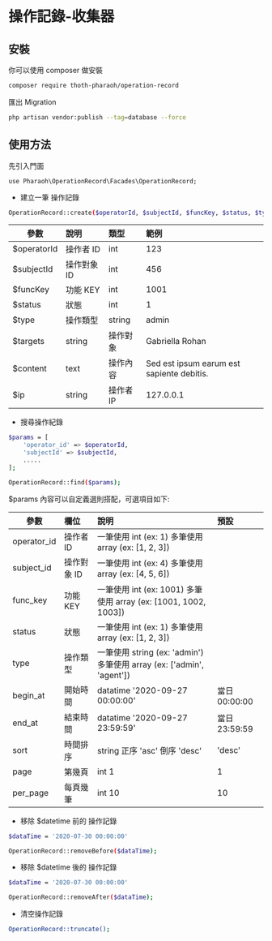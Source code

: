 # 操作記錄-收集器

## 安裝
你可以使用 composer 做安裝
```bash
composer require thoth-pharaoh/operation-record
```

匯出 Migration
```bash
php artisan vendor:publish --tag=database --force
```

## 使用方法

先引入門面
```
use Pharaoh\OperationRecord\Facades\OperationRecord;
```

- 建立一筆 操作記錄
```bash
OperationRecord::create($operatorId, $subjectId, $funcKey, $status, $type, $targets, $content, $ip);
```
| 參數 | 說明 | 類型 | 範例 |
| ------------|:----------------------- | :------| :------|
| $operatorId | 操作者 ID | int | 123 |
| $subjectId | 操作對象 ID | int | 456 |
| $funcKey | 功能 KEY  | int | 1001 |
| $status | 狀態 | int | 1 |
| $type | 操作類型 | string | admin |
| $targets | string | 操作對象 | Gabriella Rohan |
| $content | text | 操作內容 | Sed est ipsum earum est sapiente debitis. |
| $ip | string | 操作者 IP | 127.0.0.1 |

- 搜尋操作紀錄
```bash
$params = [
    'operator_id' => $operatorId,
    'subjectId' => $subjectId,
    .....
];

OperationRecord::find($params);
```
$params 內容可以自定義選則搭配，可選項目如下:

| 參數 | 欄位 | 說明 | 預設 |
| ------------|:----------------------- |:----------------------- |:-----------------------
| operator_id | 操作者 ID | 一筆使用 int (ex: 1) 多筆使用 array (ex: [1, 2, 3]) | |
| subject_id | 操作對象 ID | 一筆使用 int (ex: 4) 多筆使用 array (ex: [4, 5, 6]) | |
| func_key | 功能 KEY | 一筆使用 int (ex: 1001) 多筆使用 array (ex: [1001, 1002, 1003]) | |
| status | 狀態 | 一筆使用 int (ex: 1) 多筆使用 array (ex: [1, 2, 3]) | | 
| type | 操作類型 | 一筆使用 string (ex: 'admin') 多筆使用 array (ex: ['admin', 'agent']) | |
| begin_at | 開始時間 | datatime '2020-09-27 00:00:00' | 當日 00:00:00 |
| end_at | 結束時間 | datatime '2020-09-27 23:59:59' | 當日 23:59:59 |
| sort | 時間排序 | string 正序 'asc' 倒序 'desc'| 'desc' |
| page | 第幾頁 | int 1| 1 |
| per_page | 每頁幾筆 | int 10| 10 |

- 移除 $datetime 前的 操作記錄
```bash
$dataTime = '2020-07-30 00:00:00'

OperationRecord::removeBefore($dataTime);
```

- 移除 $datetime 後的 操作記錄
```bash
$dataTime = '2020-07-30 00:00:00'

OperationRecord::removeAfter($dataTime);
```

- 清空操作記錄
```bash
OperationRecord::truncate();
```




 